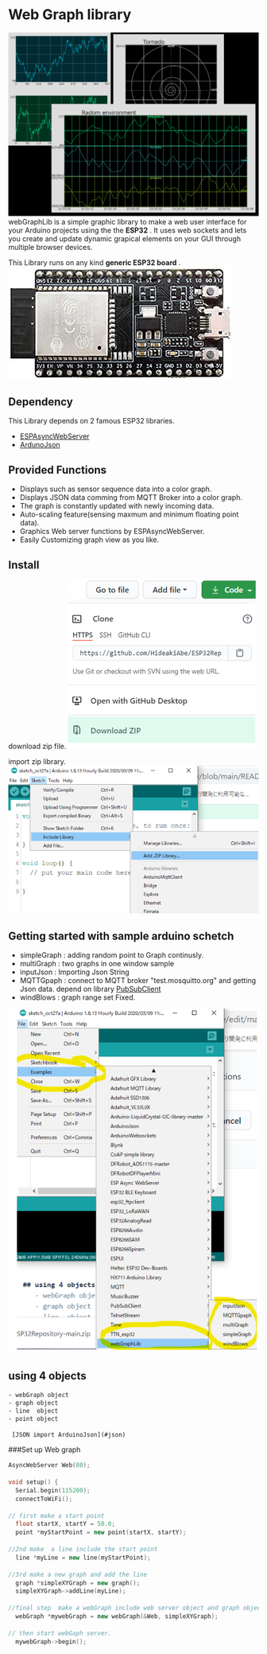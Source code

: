 # Web Graph library
![webGraphLib](https://github.com/HideakiAbe/ESP32Repository/blob/main/doc/sampleGraph.png)
webGraphLib is a simple graphic library to make a web user interface for your Arduino projects using the  the **ESP32** . It uses web sockets and lets you create and update dynamic grapical elements on your GUI through multiple browser devices.

This Library runs on any kind  **generic ESP32 board** .
![ESP32](https://github.com/HideakiAbe/ESP32Repository/blob/main/doc/ESP32.jpg) 
##  Dependency
This Library depends on 2 famous ESP32 libraries.
- [ESPAsyncWebServer](https://github.com/me-no-dev/ESPAsyncWebServer)
- [ArdunoJson](https://github.com/bblanchon/ArduinoJson)

##  Provided Functions
- Displays such as sensor sequence data into a color graph.
- Displays JSON data comming from MQTT Broker into a color graph.
- The graph is constantly updated with newly incoming data.
- Auto-scaling feature(sensing maxmum and minimum floating point data).
- Graphics Web server functions by ESPAsyncWebServer.
- Easily Customizing graph view as you like.

##  Install 

download zip file.
![download zip file](https://github.com/HideakiAbe/ESP32Repository/blob/main/doc/zipDwonload.png)


import zip library.
![import zip library](https://github.com/HideakiAbe/ESP32Repository/blob/main/doc/EzipLibimport.png)



## Getting started with sample arduino schetch
- simpleGraph   :  adding random point to Graph continusly. 
- multiGraph    :  two graphs in one window sample
- inputJson     :  Importing Json String  
- MQTTGpaph     :  connect to MQTT broker "test.mosquitto.org" and getting Json data. depend on library [PubSubClient](https://github.com/knolleary/pubsubclient)
- windBlows     :  graph range set Fixed.  


![start](https://github.com/HideakiAbe/ESP32Repository/blob/main/doc/Startsample.png)


 ## using 4 objects
    - webGraph object
    - graph object
    - line  object
    - point object
    
     [JSON import ArduinoJson](#json)
 
###Set up Web graph
```cpp
AsyncWebServer Web(80);

void setup() {
  Serial.begin(115200);
  connectToWiFi();

// first make a start point
  float startX, startY = 50.0;
  point *myStartPoint = new point(startX, startY);

//2nd make  a line include the start point
  line *myLine = new line(myStartPoint);

//3rd make a new graph and add the line
  graph *simpleXYGraph = new graph();
  simpleXYGraph->addLine(myLine);

//final step  make a webGraph include web server object and graph object
  webGraph *mywebGraph = new webGraph(&Web, simpleXYGraph);

// then start webGaph server.
  mywebGraph->begin();

```
